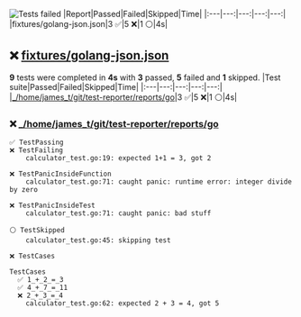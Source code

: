 ![Tests failed](https://img.shields.io/badge/tests-3%20passed%2C%205%20failed%2C%201%20skipped-critical)
|Report|Passed|Failed|Skipped|Time|
|:---|---:|---:|---:|---:|
|fixtures/golang-json.json|3 ✅|5 ❌|1 ⚪|4s|
## ❌ <a id="user-content-r0" href="#user-content-r0">fixtures/golang-json.json</a>
**9** tests were completed in **4s** with **3** passed, **5** failed and **1** skipped.
|Test suite|Passed|Failed|Skipped|Time|
|:---|---:|---:|---:|---:|
|[_/home/james_t/git/test-reporter/reports/go](#user-content-r0s0)|3 ✅|5 ❌|1 ⚪|4s|
### ❌ <a id="user-content-r0s0" href="#user-content-r0s0">_/home/james_t/git/test-reporter/reports/go</a>
```
✅ TestPassing
❌ TestFailing
	calculator_test.go:19: expected 1+1 = 3, got 2
	
❌ TestPanicInsideFunction
	calculator_test.go:71: caught panic: runtime error: integer divide by zero
	
❌ TestPanicInsideTest
	calculator_test.go:71: caught panic: bad stuff
	
⚪ TestSkipped
	calculator_test.go:45: skipping test
	
❌ TestCases
	
TestCases
  ✅ 1_+_2_=_3
  ✅ 4_+_7_=_11
  ❌ 2_+_3_=_4
	calculator_test.go:62: expected 2 + 3 = 4, got 5
	
```